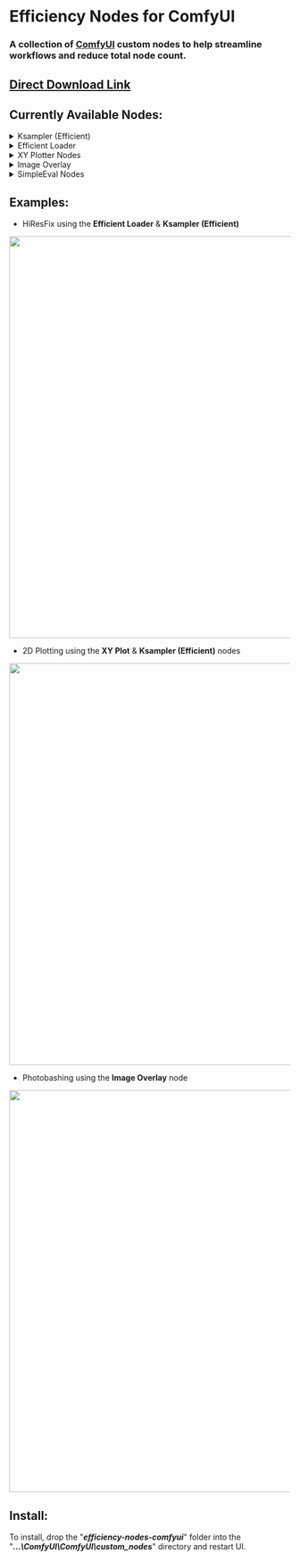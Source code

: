 Efficiency Nodes for ComfyUI
=======
### A collection of <a href="https://github.com/comfyanonymous/ComfyUI" >ComfyUI</a> custom nodes to help streamline workflows and reduce total node count.
## [Direct Download Link](https://github.com/LucianoCirino/efficiency-nodes-comfyui/releases/download/v1.57/efficiency-nodes-comfyui-v1_57.zip)

## **Currently Available Nodes:**
<details><summary>Ksampler (Efficient)</summary><ul>
• A modded KSampler with the ability to preview/output images and run scripts.<br>
</ul></details>

<details><summary>Efficient Loader</summary><ul>
• A combination of common initialization nodes.
</ul></details>

<details><summary>XY Plotter Nodes</summary><ul>
• A collection of nodes that allows users to specify parameters for the KSampler (Efficient) to plot on a grid.
</ul></details>

<details><summary>Image Overlay</summary><ul>
• Node that allows for flexible image overlaying.
</ul></details>

<details><summary>SimpleEval Nodes</summary><ul>
•  A collection of nodes that allows users to write simple Python expressions for a variety of data types using the "<a href="https://github.com/danthedeckie/simpleeval" >simpleeval</a>" library.
  
</ul></details>

## **Examples:**
  
- HiResFix using the **Efficient Loader** & **Ksampler (Efficient)**

<img src="https://github.com/LucianoCirino/efficiency-nodes-comfyui/blob/main/workflows/HiResFix_.png" width="720">

- 2D Plotting using the **XY Plot** & **Ksampler (Efficient)** nodes 

<img src="https://github.com/LucianoCirino/efficiency-nodes-comfyui/blob/main/workflows/XYplot/1_.png" width="720">

- Photobashing using the **Image Overlay** node

<img src="https://github.com/LucianoCirino/efficiency-nodes-comfyui/blob/main/workflows/ImgOverlay.png" width="720">

## **Install:**
To install, drop the "_**efficiency-nodes-comfyui**_" folder into the "_**...\ComfyUI\ComfyUI\custom_nodes**_" directory and restart UI.
